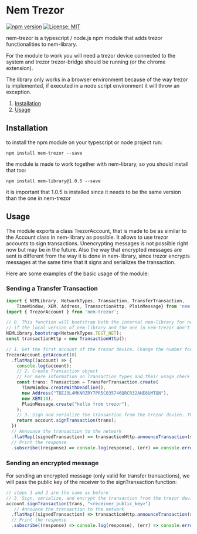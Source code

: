 # Nem Trezor

[![npm version](https://badge.fury.io/js/nem-trezor.svg)](https://badge.fury.io/js/nem-trezor)
[![License: MIT](https://img.shields.io/badge/License-MIT-yellow.svg)](https://opensource.org/licenses/MIT)

nem-trezor is a typescript / node.js npm module that adds trezor functionalities to nem-library.

For the module to work you will need a trezor device connected to the system and trezor trezor-bridge should be running (or the chrome extension).

The library only works in a browser environment because of the way trezor is implemented, if executed in a node script environment it will throw an exception.

1. [Installation](#installation)
2. [Usage](#examples)

## Installation <a name="installation"></a>

to install the npm module on your typescript or node project run:

`npm install nem-trezor --save`

the module is made to work together with nem-library, so you should install that too:

`npm install nem-library@1.0.5 --save`

it is important that 1.0.5 is installed since it needs to be the same version than the one in nem-trezor

## Usage <a name="examples"></a>

The module exports a class TrezorAccount, that is made to be as similar to the Account class in nem-library as possible. It allows to use trezor accounts to sign transactions. Unencrypting messages is not possible right now but may be in the future. Also the way that encrypted messages are sent is different from the way it is done in nem-library, since trezor encrypts messages at the same time that it signs and serializes the transaction.

Here are some examples of the basic usage of the module:

### Sending a Transfer Transaction

```typescript
import { NEMLibrary, NetworkTypes, Transaction, TransferTransaction,
    TimeWindow, XEM, Address, TransactionHttp, PlainMessage} from 'nem-library';
import { TrezorAccount } from 'nem-trezor';

// 0. This function will bootstrap both the internal nem-library for nem-trezor and the local one
// if the local version of nem-library and the one in nem-trezor don't match then this will give problems
NEMLibrary.bootstrap(NetworkTypes.TEST_NET);
const transactionHttp = new TransactionHttp();

// 1. Get the first account of the trezor device. Change the number for different accounts. This will prompt a confirmation on the device.
TrezorAccount.getAccount(0)
  .flatMap((account) => {
    console.log(account);
    // 2. Create Transaction object
    // For more information on Transaction types and their usage check out the nem-library documentation
    const trans: Transaction = TransferTransaction.create(
      TimeWindow.createWithDeadline(),
      new Address("TBEJ3L4MKNRZRY7PR5CO35746QRCR32AHE6UMTQN"),
      new XEM(10),
      PlainMessage.create("hello from trezor"),
    );
    // 3. Sign and serialize the transaction from the trezor device. This will prompt for confirmation on the device.
    return account.signTransaction(trans);
  })
  // Announce the transaction to the network
  .flatMap((signedTransaction) => transactionHttp.announceTransaction(signedTransaction))
  // Print the response
  .subscribe((response) => console.log(response), (err) => console.error(err));
```

### Sending an encrypted message

For sending an encrypted message (only valid for transfer transactions), we will pass the public key of the receiver to the signTransaction function:

```typescript
// steps 1 and 2 are the same as before
// 3. Sign, serialize, and encrypt the transaction from the trezor device. This will prompt for confirmation on the device.
account.signTransaction(trans, "<receiver_public_key>")
   // Announce the transaction to the network
  .flatMap((signedTransaction) => transactionHttp.announceTransaction(signedTransaction))
  // Print the response
  .subscribe((response) => console.log(response), (err) => console.error(err));
```

